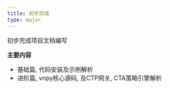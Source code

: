 ```yaml
---
title: 初步完成
type: major
---
```


初步完成项目文档编写

**主要内容**

- 基础篇, 代码安装及示例解析
- 进阶篇, vnpy核心源码, 及CTP网关, CTA策略引擎解析

